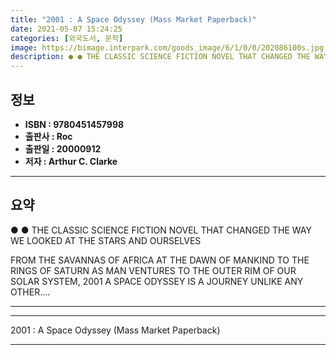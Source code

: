 ```yaml
---
title: "2001 : A Space Odyssey (Mass Market Paperback)"
date: 2021-05-07 15:24:25
categories: [외국도서, 문학]
image: https://bimage.interpark.com/goods_image/6/1/0/0/202086100s.jpg
description: ● ● THE CLASSIC SCIENCE FICTION NOVEL THAT CHANGED THE WAY WE LOOKED AT THE STARS AND OURSELVES FROM THE SAVANNAS OF AFRICA AT THE DAWN OF MANKIND TO THE RIN
---
```


## **정보**

- **ISBN : 9780451457998**
- **출판사 : Roc**
- **출판일 : 20000912**
- **저자 : Arthur C. Clarke**

------



## **요약**

●  ●  THE CLASSIC SCIENCE FICTION NOVEL THAT CHANGED THE WAY WE LOOKED AT THE STARS AND OURSELVES

FROM THE SAVANNAS OF AFRICA AT THE DAWN OF MANKIND TO THE RINGS OF SATURN AS MAN VENTURES TO THE OUTER RIM OF OUR SOLAR SYSTEM, 2001 A SPACE ODYSSEY IS A JOURNEY UNLIKE ANY OTHER.... 

------



------


2001 : A Space Odyssey (Mass Market Paperback) 

------


